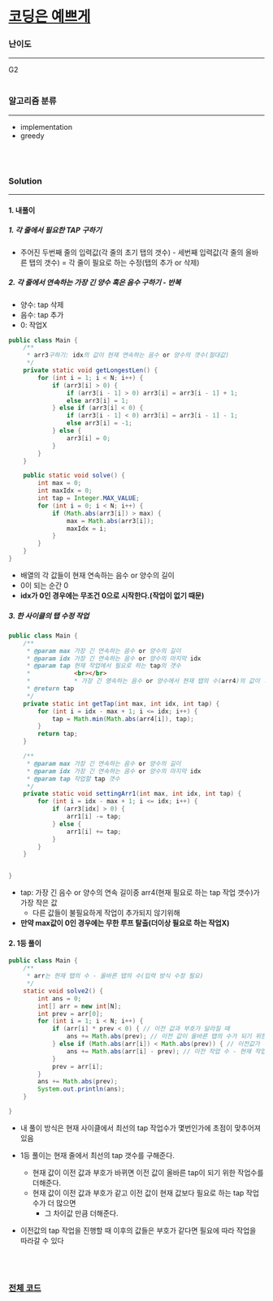 # [코딩은 예쁘게](https://www.acmicpc.net/problem/2876)

### 난이도

***
G2
<br><br>

### 알고리즘 분류

***

* implementation
* greedy

<br><br>

### Solution

***

#### 1. 내풀이

##### 1. 각 줄에서 필요한 TAP 구하기

* 주어진 두번째 줄의 입력값(각 줄의 초기 탭의 갯수) - 세번째 입력값(각 줄의 올바른 탭의 갯수) = 각 줄이 필요로 하는 수정(탭의 추가 or 삭제)

##### 2. 각 줄에서 연속하는 가장 긴 양수 혹은 음수 구하기 - 반복

* 양수: tap 삭제
* 음수: tap 추가
* 0: 작업X

```java
public class Main {
    /**
     * arr3구하기: idx의 값이 현재 연속하는 음수 or 양수의 갯수(절대값)
     */
    private static void getLongestLen() {
        for (int i = 1; i < N; i++) {
            if (arr3[i] > 0) {
                if (arr3[i - 1] > 0) arr3[i] = arr3[i - 1] + 1;
                else arr3[i] = 1;
            } else if (arr3[i] < 0) {
                if (arr3[i - 1] < 0) arr3[i] = arr3[i - 1] - 1;
                else arr3[i] = -1;
            } else {
                arr3[i] = 0;
            }
        }
    }

    public static void solve() {
        int max = 0;
        int maxIdx = 0;
        int tap = Integer.MAX_VALUE;
        for (int i = 0; i < N; i++) {
            if (Math.abs(arr3[i]) > max) {
                max = Math.abs(arr3[i]);
                maxIdx = i;
            }
        }
    }
}
```

* 배열의 각 값들이 현재 연속하는 음수 or 양수의 길이
* 0이 되는 순간 0
* **idx가 0인 경우에는 무조건 0으로 시작한다.(작업이 없기 때문)**

##### 3. 한 사이클의 탭 수정 작업

```java
public class Main {
    /**
     * @param max 가장 긴 연속하는 음수 or 양수의 길이
     * @param idx 가장 긴 연속하는 음수 or 양수의 마지막 idx
     * @param tap 현재 작업에서 필요로 하는 tap의 갯수
     *            <br></br>
     *            * 가장 긴 영속하는 음수 or 양수에서 현재 탭의 수(arr4)의 값이 가장 작은 값이 현재 작업할 tap의 갯수
     * @return tap
     */
    private static int getTap(int max, int idx, int tap) {
        for (int i = idx - max + 1; i <= idx; i++) {
            tap = Math.min(Math.abs(arr4[i]), tap);
        }
        return tap;
    }

    /**
     * @param max 가장 긴 연속하는 음수 or 양수의 길이
     * @param idx 가장 긴 연속하는 음수 or 양수의 마지막 idx
     * @param tap 작업할 tap 갯수
     */
    private static void settingArr1(int max, int idx, int tap) {
        for (int i = idx - max + 1; i <= idx; i++) {
            if (arr3[idx] > 0) {
                arr1[i] -= tap;
            } else {
                arr1[i] += tap;
            }
        }
    }


}

```

* tap: 가장 긴 음수 or 양수의 연속 길이중 arr4(현재 필요로 하는 tap 작업 갯수)가 가장 작은 값
    * 다른 값들이 불필요하게 작업이 추가되지 않기위해
* **만약 max값이 0인 경우에는 무한 루프 탈출(더이상 필요로 하는 작업X)**

#### 2. 1등 풀이

```java
public class Main {
    /**
     * arr는 현재 탭의 수 - 올바른 탭의 수(입력 방식 수정 필요)
     */
    static void solve2() {
        int ans = 0;
        int[] arr = new int[N];
        int prev = arr[0];
        for (int i = 1; i < N; i++) {
            if (arr[i] * prev < 0) { // 이전 값과 부호가 달라질 때
                ans += Math.abs(prev); // 이전 값이 올바른 탭의 수가 되기 위한 작업 수
            } else if (Math.abs(arr[i]) < Math.abs(prev)) { // 이전값가 부호가 같고 이전 값의 필요 작업 수가 더 많을 때
                ans += Math.abs(arr[i] - prev); // 이전 작업 수 - 현재 작업수
            }
            prev = arr[i];
        }
        ans += Math.abs(prev);
        System.out.println(ans);
    }

}
```

* 내 풀이 방식은 현재 사이클에서 최선의 tap 작업수가 몇번인가에 초점이 맞추어져 있음
* 1등 풀이는 현재 줄에서 최선의 tap 갯수를 구해준다.
    * 현재 값이 이전 값과 부호가 바뀌면 이전 값이 올바른 tap이 되기 위한 작업수를 더해준다.
    * 현재 값이 이전 값과 부호가 같고 이전 값이 현재 값보다 필요로 하는 tap 작업수가 더 많으면
        * 그 차이값 만큼 더해준다.

* 이전값의 tap 작업을 진행할 때 이후의 값들은 부호가 같다면 필요에 따라 작업을 따라갈 수 있다

<br><br>

### [전체 코드](https://github.com/Jungmin-Seo0527/CodingTest/blob/main/src/greedy/BOJ2876_코딩은_예쁘게.java)
